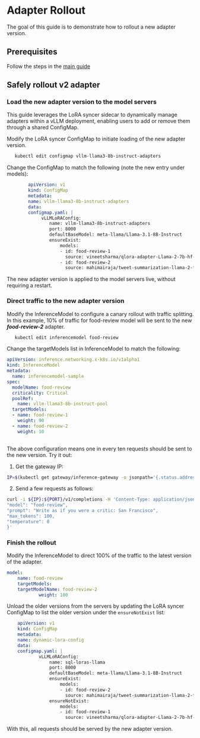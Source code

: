 # Adapter Rollout

The goal of this guide is to demonstrate how to rollout a new adapter version.

## **Prerequisites**

Follow the steps in the [main guide](index.md)


## **Safely rollout v2 adapter**

### Load the new adapter version to the model servers

This guide leverages the LoRA syncer sidecar to dynamically manage adapters within a vLLM deployment, enabling users to add or remove them through a shared ConfigMap.


Modify the LoRA syncer ConfigMap to initiate loading of the new adapter version.


```bash
   kubectl edit configmap vllm-llama3-8b-instruct-adapters
```

Change the ConfigMap to match the following (note the new entry under models):

```yaml
        apiVersion: v1
        kind: ConfigMap
        metadata:
        name: vllm-llama3-8b-instruct-adapters
        data:
        configmap.yaml: |
             vLLMLoRAConfig:
                name: vllm-llama3-8b-instruct-adapters
                port: 8000
                defaultBaseModel: meta-llama/Llama-3.1-8B-Instruct
                ensureExist:
                    models:
                    - id: food-review-1
                      source: vineetsharma/qlora-adapter-Llama-2-7b-hf-TweetSumm
                    - id: food-review-2
                      source: mahimairaja/tweet-summarization-llama-2-finetuned
```

The new adapter version is applied to the model servers live, without requiring a restart.


### Direct traffic to the new adapter version

Modify the InferenceModel to configure a canary rollout with traffic splitting. In this example, 10% of traffic for food-review model will be sent to the new ***food-review-2*** adapter.


```bash
   kubectl edit inferencemodel food-review
```

Change the targetModels list in InferenceModel to match the following:


```yaml
apiVersion: inference.networking.x-k8s.io/v1alpha1
kind: InferenceModel
metadata:
  name: inferencemodel-sample
spec:
  modelName: food-review
  criticality: Critical
  poolRef:
    name: vllm-llama3-8b-instruct-pool
  targetModels:
  - name: food-review-1
    weight: 90
  - name: food-review-2
    weight: 10
    
```

The above configuration means one in every ten requests should be sent to the new version. Try it out:

1. Get the gateway IP:
```bash
IP=$(kubectl get gateway/inference-gateway -o jsonpath='{.status.addresses[0].value}'); PORT=8081
```

2. Send a few requests as follows:
```bash
curl -i ${IP}:${PORT}/v1/completions -H 'Content-Type: application/json' -d '{
"model": "food-review",
"prompt": "Write as if you were a critic: San Francisco",
"max_tokens": 100,
"temperature": 0
}'
```

### Finish the rollout


Modify the InferenceModel to direct 100% of the traffic to the latest version of the adapter.

```yaml
model:
    name: food-review
    targetModels:
    targetModelName: food-review-2
            weight: 100
```

Unload the older versions from the servers by updating the LoRA syncer ConfigMap to list the older version under the `ensureNotExist` list:

```yaml
    apiVersion: v1
    kind: ConfigMap
    metadata:
    name: dynamic-lora-config
    data:
    configmap.yaml: |
            vLLMLoRAConfig:
                name: sql-loras-llama
                port: 8000
                defaultBaseModel: meta-llama/Llama-3.1-8B-Instruct
                ensureExist:
                    models:
                    - id: food-review-2
                      source: mahimairaja/tweet-summarization-llama-2-finetuned
                ensureNotExist:
                    models:
                    - id: food-review-1
                      source: vineetsharma/qlora-adapter-Llama-2-7b-hf-TweetSumm
```

With this, all requests should be served by the new adapter version.
